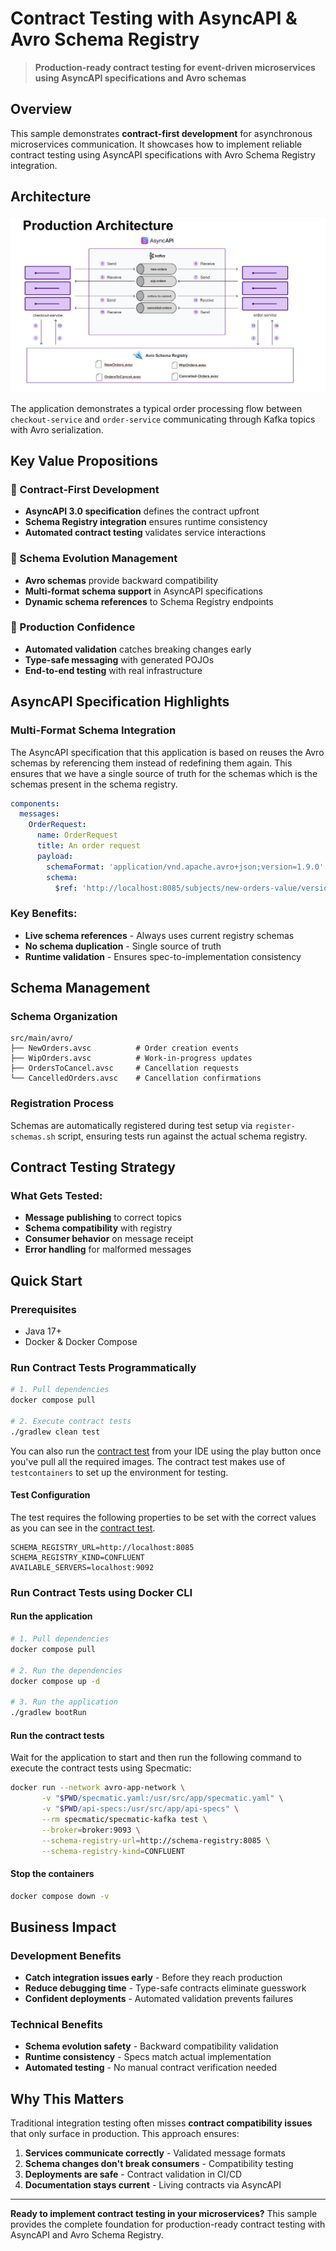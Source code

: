 # Contract Testing with AsyncAPI & Avro Schema Registry

> **Production-ready contract testing for event-driven microservices using AsyncAPI specifications and Avro schemas**

## Overview

This sample demonstrates **contract-first development** for asynchronous microservices communication. It showcases how to implement reliable contract testing using AsyncAPI specifications with Avro Schema Registry integration.

## Architecture

![Architecture Diagram](avro-sample-architecture.png)

The application demonstrates a typical order processing flow between `checkout-service` and `order-service` communicating through Kafka topics with Avro serialization.

## Key Value Propositions

### 🎯 Contract-First Development
- **AsyncAPI 3.0 specification** defines the contract upfront
- **Schema Registry integration** ensures runtime consistency
- **Automated contract testing** validates service interactions

### 🔄 Schema Evolution Management
- **Avro schemas** provide backward compatibility
- **Multi-format schema support** in AsyncAPI specifications
- **Dynamic schema references** to Schema Registry endpoints

### 🚀 Production Confidence
- **Automated validation** catches breaking changes early
- **Type-safe messaging** with generated POJOs
- **End-to-end testing** with real infrastructure

## AsyncAPI Specification Highlights

### Multi-Format Schema Integration

The AsyncAPI specification that this application is based on reuses the Avro schemas by referencing them instead of redefining them again. 
This ensures that we have a single source of truth for the schemas which is the schemas present in the schema registry.

```yaml
components:
  messages:
    OrderRequest:
      name: OrderRequest
      title: An order request
      payload:
        schemaFormat: 'application/vnd.apache.avro+json;version=1.9.0'
        schema:
          $ref: 'http://localhost:8085/subjects/new-orders-value/versions/1/schema'
```

### Key Benefits:
- **Live schema references** - Always uses current registry schemas
- **No schema duplication** - Single source of truth
- **Runtime validation** - Ensures spec-to-implementation consistency

## Schema Management

### Schema Organization
```
src/main/avro/
├── NewOrders.avsc          # Order creation events
├── WipOrders.avsc          # Work-in-progress updates
├── OrdersToCancel.avsc     # Cancellation requests
└── CancelledOrders.avsc    # Cancellation confirmations
```

### Registration Process
Schemas are automatically registered during test setup via `register-schemas.sh` script, ensuring tests run against the actual schema registry.

## Contract Testing Strategy

### What Gets Tested:
- **Message publishing** to correct topics
- **Schema compatibility** with registry
- **Consumer behavior** on message receipt
- **Error handling** for malformed messages

## Quick Start

### Prerequisites
- Java 17+
- Docker & Docker Compose

### Run Contract Tests Programmatically
```bash
# 1. Pull dependencies
docker compose pull

# 2. Execute contract tests
./gradlew clean test
```

You can also run the [contract test](src%2Ftest%2Fkotlin%2Fcom%2Fexample%2Forder%2FContractTest.kt) from your IDE using the play button once you've pull all the required images.
The contract test makes use of `testcontainers` to set up the environment for testing.

#### Test Configuration
The test requires the following properties to be set with the correct values as you can see in the [contract test](src%2Ftest%2Fkotlin%2Fcom%2Fexample%2Forder%2FContractTest.kt).
```properties
SCHEMA_REGISTRY_URL=http://localhost:8085
SCHEMA_REGISTRY_KIND=CONFLUENT
AVAILABLE_SERVERS=localhost:9092
```

### Run Contract Tests using Docker CLI

#### Run the application 
```bash
# 1. Pull dependencies
docker compose pull

# 2. Run the dependencies
docker compose up -d

# 3. Run the application
./gradlew bootRun
```

#### Run the contract tests
Wait for the application to start and then run the following command to execute the contract tests using Specmatic:

```bash
docker run --network avro-app-network \
       -v "$PWD/specmatic.yaml:/usr/src/app/specmatic.yaml" \
       -v "$PWD/api-specs:/usr/src/app/api-specs" \
       --rm specmatic/specmatic-kafka test \
       --broker=broker:9093 \
       --schema-registry-url=http://schema-registry:8085 \
       --schema-registry-kind=CONFLUENT
```

#### Stop the containers
```bash
docker compose down -v
```

## Business Impact

### Development Benefits
- **Catch integration issues early** - Before they reach production
- **Reduce debugging time** - Type-safe contracts eliminate guesswork
- **Confident deployments** - Automated validation prevents failures

### Technical Benefits
- **Schema evolution safety** - Backward compatibility validation
- **Runtime consistency** - Specs match actual implementation
- **Automated testing** - No manual contract verification needed

## Why This Matters

Traditional integration testing often misses **contract compatibility issues** that only surface in production. This approach ensures:

1. **Services communicate correctly** - Validated message formats
2. **Schema changes don't break consumers** - Compatibility testing
3. **Deployments are safe** - Contract validation in CI/CD
4. **Documentation stays current** - Living contracts via AsyncAPI

---

**Ready to implement contract testing in your microservices?** This sample provides the complete foundation for production-ready contract testing with AsyncAPI and Avro Schema Registry.
